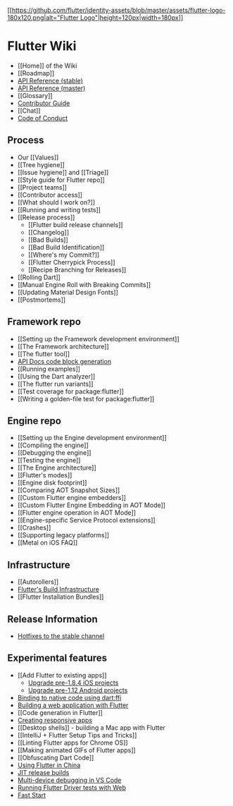 [[[https://github.com/flutter/identity-assets/blob/master/assets/flutter-logo-180x120.png|alt="Flutter Logo"|height=120px|width=180px]]](https://flutter.dev)

Flutter Wiki
============

- [[Home]] of the Wiki
- [[Roadmap]]
- [API Reference (stable)](https://api.flutter.dev)
- [API Reference (master)](https://master-docs.flutter.dev)
- [[Glossary]]
- [Contributor Guide](https://github.com/flutter/flutter/blob/master/CONTRIBUTING.md)
- [[Chat]]
- [Code of Conduct](https://github.com/flutter/flutter/blob/master/CODE_OF_CONDUCT.md)

## Process
- Our [[Values]]
- [[Tree hygiene]]
- [[Issue hygiene]] and [[Triage]]
- [[Style guide for Flutter repo]]
- [[Project teams]]
- [[Contributor access]]
- [[What should I work on?]]
- [[Running and writing tests]]
- [[Release process]]
  - [[Flutter build release channels]]
  - [[Changelog]]
  - [[Bad Builds]]
  - [[Bad Build Identification]]
  - [[Where's my Commit?]]
  - [[Flutter Cherrypick Process]]
  - [[Recipe Branching for Releases]]
- [[Rolling Dart]]
- [[Manual Engine Roll with Breaking Commits]]
- [[Updating Material Design Fonts]]
- [[Postmortems]]

## Framework repo
- [[Setting up the Framework development environment]]
- [[The Framework architecture]]
- [[The flutter tool]]
- [API Docs code block generation](https://github.com/flutter/flutter/tree/master/dev/snippets)
- [[Running examples]]
- [[Using the Dart analyzer]]
- [[The flutter run variants]]
- [[Test coverage for package:flutter]]
- [[Writing a golden-file test for package:flutter]]

## Engine repo
- [[Setting up the Engine development environment]]
- [[Compiling the engine]]
- [[Debugging the engine]]
- [[Testing the engine]]
- [[The Engine architecture]]
- [[Flutter's modes]]
- [[Engine disk footprint]]
- [[Comparing AOT Snapshot Sizes]]
- [[Custom Flutter engine embedders]]
- [[Custom Flutter Engine Embedding in AOT Mode]]
- [[Flutter engine operation in AOT Mode]]
- [[Engine-specific Service Protocol extensions]]
- [[Crashes]]
- [[Supporting legacy platforms]]
- [[Metal on iOS FAQ]]

## Infrastructure
- [[Autorollers]]
- [Flutter's Build Infrastructure](https://github.com/flutter/flutter/blob/master/dev/bots/README.md)
- [[Flutter Installation Bundles]]

## Release Information
- [Hotfixes to the stable channel](https://github.com/flutter/flutter/wiki/Hotfixes-to-the-Stable-Channel)

## Experimental features
- [[Add Flutter to existing apps]]
  - [Upgrade pre-1.8.4 iOS projects](https://github.com/flutter/flutter/wiki/Upgrading-Flutter-added-to-existing-iOS-Xcode-project)
  - [Upgrade pre-1.12 Android projects](https://github.com/flutter/flutter/wiki/Upgrading-pre-1.12-Android-projects)
- [Binding to native code using dart:ffi](https://flutter.dev/docs/development/platform-integration/c-interop)
- [Building a web application with Flutter](https://flutter.dev/docs/get-started/web)
- [[Code generation in Flutter]]
- [Creating responsive apps](https://flutter.dev/docs/development/ui/layout/responsive)
- [[Desktop shells]] - building a Mac app with Flutter
- [[IntelliJ + Flutter Setup Tips and Tricks]]
- [[Linting Flutter apps for Chrome OS]]
- [[Making animated GIFs of Flutter apps]]
- [[Obfuscating Dart Code]]
- [Using Flutter in China](https://flutter.dev/community/china)
- [JIT release builds](https://github.com/flutter/flutter/wiki/JIT-Release-Modes)
- [Multi-device debugging in VS Code](https://github.com/flutter/flutter/wiki/Multi-device-debugging-in-VS-Code)
- [Running Flutter Driver tests with Web](https://github.com/flutter/flutter/wiki/Running-Flutter-Driver-tests-with-Web)
- [Fast Start](https://github.com/flutter/flutter/wiki/Fast-Start)
